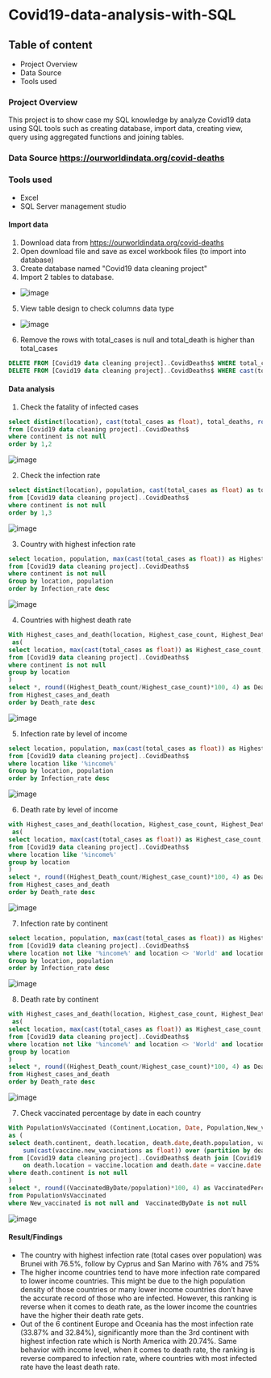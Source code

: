 # Covid19-data-analysis-with-SQL
## Table of content
- Project Overview
- Data Source
- Tools used
### Project Overview
This project is to show case my SQL knowledge by analyze Covid19 data using SQL tools such as creating database, import data, creating view, query using aggregated functions and joining tables.
### Data Source https://ourworldindata.org/covid-deaths
### Tools used
- Excel
- SQL Server management studio
#### Import data

1.	Download data from https://ourworldindata.org/covid-deaths
2.	Open download file and save as excel workbook files (to import into database)
3.	Create database named "Covid19 data cleaning project"
4.	Import 2 tables to database.
- ![image](https://github.com/nghphucthinh/Covid19-data-cleaning-and-exploration-with-SQL/assets/89053686/193205ad-a81c-4fb2-9105-7e0339e62ddf)
5. View table design to check columns data type
- ![image](https://github.com/nghphucthinh/Covid19-data-cleaning-and-exploration-with-SQL/assets/89053686/4e8afce3-658e-4de9-bcb3-840589ea407f)
6. Remove the rows with total_cases is null and total_death is higher than total_cases
```sql
DELETE FROM [Covid19 data cleaning project]..CovidDeaths$ WHERE total_cases IS NULL; --Delete rows where total_cases are null
DELETE FROM [Covid19 data cleaning project]..CovidDeaths$ WHERE cast(total_cases as int) < cast(total_deaths as int); --Delete rows where total_cases are less than total_deaths
``` 

#### Data analysis

1. Check the fatality of infected cases

```sql
select distinct(location), cast(total_cases as float), total_deaths, round((cast(total_deaths as float)/cast(total_cases as float))*100,4) as Death_rate
from [Covid19 data cleaning project]..CovidDeaths$
where continent is not null
order by 1,2
```
![image](https://github.com/nghphucthinh/Covid19-data-cleaning-and-exploration-with-SQL/assets/89053686/863dd817-09d7-4505-9c0e-731ec20b8da6)

2. Check the infection rate
```sql
select distinct(location), population, cast(total_cases as float) as total_cases,total_deaths, round((cast(total_cases as float)/population)*100,4) as Infection_rate
from [Covid19 data cleaning project]..CovidDeaths$
where continent is not null
order by 1,3
```
![image](https://github.com/nghphucthinh/Covid19-data-cleaning-and-exploration-with-SQL/assets/89053686/bcb1fe70-03d1-4999-b1bd-2dc6dc75a6f4)

3.  Country with highest infection rate 
```sql
select location, population, max(cast(total_cases as float)) as Highest_Infection_count, max(round((cast(total_cases as float)/population)*100,4)) as Infection_rate
from [Covid19 data cleaning project]..CovidDeaths$
where continent is not null
Group by location, population
order by Infection_rate desc
```
![image](https://github.com/nghphucthinh/Covid19-data-cleaning-and-exploration-with-SQL/assets/89053686/317f67eb-886d-4359-b14b-ecaf2952cad0)

4. Countries with highest death rate
```sql
With Highest_cases_and_death(location, Highest_case_count, Highest_Death_count)
 as(
select location, max(cast(total_cases as float)) as Highest_case_count, max(cast(total_deaths as float)) as Highest_Death_count
from [Covid19 data cleaning project]..CovidDeaths$
where continent is not null
group by location
)
select *, round((Highest_Death_count/Highest_case_count)*100, 4) as Death_rate
from Highest_cases_and_death
order by Death_rate desc
```
![image](https://github.com/nghphucthinh/Covid19-data-cleaning-and-exploration-with-SQL/assets/89053686/4696d389-82e8-42a2-bdfe-51749bb03ea4)

5. Infection rate by level of income
```sql
select location, population, max(cast(total_cases as float)) as Highest_Cases_count ,max(round((cast(total_cases as float)/population)*100,4)) as Infection_rate
from [Covid19 data cleaning project]..CovidDeaths$
where location like '%income%'
Group by location, population
order by Infection_rate desc
```
![image](https://github.com/nghphucthinh/Covid19-data-cleaning-and-exploration-with-SQL/assets/89053686/54e65caa-5463-4dab-815a-f4c3a1c72026)

6. Death rate by level of income
```sql
with Highest_cases_and_death(location, Highest_case_count, Highest_Death_count)
 as(
select location, max(cast(total_cases as float)) as Highest_case_count, max(cast(total_deaths as float)) as Highest_Death_count
from [Covid19 data cleaning project]..CovidDeaths$
where location like '%income%'
group by location
)
select *, round((Highest_Death_count/Highest_case_count)*100, 4) as Death_rate
from Highest_cases_and_death
order by Death_rate desc
```
![image](https://github.com/nghphucthinh/Covid19-data-cleaning-and-exploration-with-SQL/assets/89053686/f3d0893d-860b-4f92-94d9-69d279e9945f)

7. Infection rate by continent
```sql
select location, population, max(cast(total_cases as float)) as Highest_Cases_count ,max(round((cast(total_cases as float)/population)*100,4)) as Infection_rate
from [Covid19 data cleaning project]..CovidDeaths$
where location not like '%income%' and location <> 'World' and location not like '%Union%' and continent is null
Group by location, population
order by Infection_rate desc
```
![image](https://github.com/nghphucthinh/Covid19-data-cleaning-and-exploration-with-SQL/assets/89053686/9e1242b0-9a35-4cde-953e-f18e09d5ae37)

8. Death rate by continent
```sql
with Highest_cases_and_death(location, Highest_case_count, Highest_Death_count)
 as(
select location, max(cast(total_cases as float)) as Highest_case_count, max(cast(total_deaths as float)) as Highest_Death_count
from [Covid19 data cleaning project]..CovidDeaths$
where location not like '%income%' and location <> 'World' and location not like '%Union%' and continent is null
group by location
)
select *, round((Highest_Death_count/Highest_case_count)*100, 4) as Death_rate
from Highest_cases_and_death
order by Death_rate desc
```
![image](https://github.com/nghphucthinh/Covid19-data-cleaning-and-exploration-with-SQL/assets/89053686/367adc5d-a43f-405f-b3e8-f5bb1dfbf25c)

7. Check vaccinated percentage by date in each country
```sql
With PopulationVsVaccinated (Continent,Location, Date, Population,New_vaccinated, VaccinatedByDate)
as (
select death.continent, death.location, death.date,death.population, vaccine.new_vaccinations,
	sum(cast(vaccine.new_vaccinations as float)) over (partition by death.location order by death.location, death.date) as VaccinatedByDate	
from [Covid19 data cleaning project]..CovidDeaths$ death join [Covid19 data cleaning project]..CovidVaccination$ vaccine
	on death.location = vaccine.location and death.date = vaccine.date 
where death.continent is not null
)
select *, round((VaccinatedByDate/population)*100, 4) as VaccinatedPercentage
from PopulationVsVaccinated
where New_vaccinated is not null and  VaccinatedByDate is not null
```
![image](https://github.com/nghphucthinh/Covid19-data-cleaning-and-exploration-with-SQL/assets/89053686/f7779c6a-7354-477e-881d-082375cdcce2)

#### Result/Findings

- The country with highest infection rate (total cases over population) was Brunei with 76.5%, follow by Cyprus and San Marino with 76% and 75%
- The higher income countries tend to have more infection rate compared to lower income countries. This might be due to the high population density of those countries or many lower income countries don’t have the accurate record of those who are infected. However, this ranking is reverse when it comes to death rate, as the lower income the countries have the higher their death rate gets. 
- Out of the 6 continent Europe and Oceania has the most infection rate (33.87% and 32.84%), significantly more than the 3rd continent with highest infection rate which is North America with 20.74%. Same behavior with income level, when it comes to death rate, the ranking is reverse compared to infection rate, where countries with most infected rate have the least death rate. 

